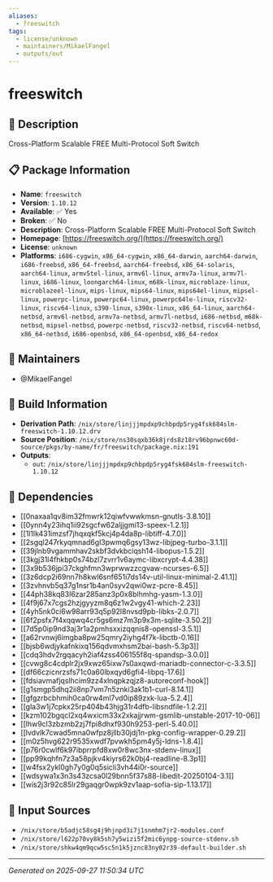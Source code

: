 ```yaml
---
aliases:
  - freeswitch
tags:
  - license/unknown
  - maintainers/MikaelFangel
  - outputs/out
---
```


# freeswitch

## 📝 Description

Cross-Platform Scalable FREE Multi-Protocol Soft Switch

## 📋 Package Information

- **Name**: `freeswitch`
- **Version**: `1.10.12`
- **Available**: ✅ Yes
- **Broken**: ✅ No
- **Description**: Cross-Platform Scalable FREE Multi-Protocol Soft Switch
- **Homepage**: [https://freeswitch.org/](https://freeswitch.org/)
- **License**: `unknown`
- **Platforms**: `i686-cygwin`, `x86_64-cygwin`, `x86_64-darwin`, `aarch64-darwin`, `i686-freebsd`, `x86_64-freebsd`, `aarch64-freebsd`, `x86_64-solaris`, `aarch64-linux`, `armv5tel-linux`, `armv6l-linux`, `armv7a-linux`, `armv7l-linux`, `i686-linux`, `loongarch64-linux`, `m68k-linux`, `microblaze-linux`, `microblazeel-linux`, `mips-linux`, `mips64-linux`, `mips64el-linux`, `mipsel-linux`, `powerpc-linux`, `powerpc64-linux`, `powerpc64le-linux`, `riscv32-linux`, `riscv64-linux`, `s390-linux`, `s390x-linux`, `x86_64-linux`, `aarch64-netbsd`, `armv6l-netbsd`, `armv7a-netbsd`, `armv7l-netbsd`, `i686-netbsd`, `m68k-netbsd`, `mipsel-netbsd`, `powerpc-netbsd`, `riscv32-netbsd`, `riscv64-netbsd`, `x86_64-netbsd`, `i686-openbsd`, `x86_64-openbsd`, `x86_64-redox`
## 👥 Maintainers

- @MikaelFangel


## 🔧 Build Information

- **Derivation Path**: `/nix/store/linjjjmpdxp9chbpdp5ryg4fsk684slm-freeswitch-1.10.12.drv`
- **Source Position**: `/nix/store/ns30sqxb36k8jrds8z18rv96bpnwc60d-source/pkgs/by-name/fr/freeswitch/package.nix:191`
- **Outputs**:
  - `out`:  `/nix/store/linjjjmpdxp9chbpdp5ryg4fsk684slm-freeswitch-1.10.12`

## 🔗 Dependencies

- [[0naxaa1qv8im32fmwrk12qiwfvwwkmsn-gnutls-3.8.10]]
- [[0ynn4y23ihq1ii92sgcfw62aljjgmi13-speex-1.2.1]]
- [[1l1lk431imzsf7jhqxqkf5kcj4p4da8p-libtiff-4.7.0]]
- [[2sgql247rkyqmnad6gl3pwmq6gsy13wz-libjpeg-turbo-3.1.1]]
- [[39jlnb9vgammhav2skbf3dvkbciqsh14-libopus-1.5.2]]
- [[3kgj31l4fhkbp0s74bzl7zvrr1v6aymc-libxcrypt-4.4.38]]
- [[3x9b536jpi37ckghfmn3wprwwzzcgvaw-ncurses-6.5]]
- [[3z6dcp2i69nn7h8kwl6snf651i7ds14v-util-linux-minimal-2.41.1]]
- [[3zvhnvb5q37g1nsr1b4an0syv2qwi0wz-pcre-8.45]]
- [[44ph38kq83l6zar285anz3p0x8blhmhg-yasm-1.3.0]]
- [[4f9j67x7cgs2hzjgyyzm8q6z1w2vgy41-which-2.23]]
- [[4yh5nk0ci6w98arr93q5p92l8nvsd9pb-libks-2.0.7]]
- [[6f2psfx7f4xqqwq4cr5gs6mz7m3p9x3m-sqlite-3.50.2]]
- [[7d5p0ip9nd3aj3r1a2pmhsxxizqqnis8-openssl-3.5.1]]
- [[a62rvnwj6imgba8pw25qmry2iyhg4f7k-libctb-0.16]]
- [[bjsb6wdjykafnkixq156qdvmxhsm2bai-bash-5.3p3]]
- [[cdq3hdv2rgqacyh2iaf4zss406155f8q-spandsp-3.0.0]]
- [[cvwg8c4cdplr2jx9xwz65ixw7s0axqwd-mariadb-connector-c-3.3.5]]
- [[df66czicnrzsfs71c0a60lbxqyd6gfi4-libpq-17.6]]
- [[fdsiavmafjqslhcim9zz4xlnqpkzqjz8-autoreconf-hook]]
- [[g1smgp5dhq2ii8np7vm7n5znki3ak1b1-curl-8.14.1]]
- [[gfgzrbcbhmih0ca0rw4ml7vd0ip89zxk-lua-5.2.4]]
- [[gla3w1j7cpkx25rp404b43hjg31r4dfb-libsndfile-1.2.2]]
- [[kzm102bgqcl2xq4wxicm33x2xkajjrwm-gsmlib-unstable-2017-10-06]]
- [[lhw9cl3zbzmb2zj7fpi8dhxf930h9253-perl-5.40.0]]
- [[lvdvlk7cwad5mna0wfpz8jllb30jdj1n-pkg-config-wrapper-0.29.2]]
- [[m0z5hvg622r9535xwdf7pvwkh5pm4y5j-ldns-1.8.4]]
- [[p76r0cwlf6k97ibprrpfd8xw0r8wc3nx-stdenv-linux]]
- [[pp99kqhfn7z3a58pjkv4kiyrs62k0bj4-readline-8.3p1]]
- [[w4fsx2ykl0gh7y0g0q5sicli3vh44i0r-source]]
- [[wdsywa1x3n3s43zcsa0l29bnn5f37s88-libedit-20250104-3.1]]
- [[wis2j3r92c85lr29gaqgr0wpk9zv1aap-sofia-sip-1.13.17]]

## 📁 Input Sources

- `/nix/store/b5adjc58sg4j9hjnpd3i7j1snmhm7jr2-modules.conf`
- `/nix/store/l622p70vy8k5sh7y5wizi5f2mic6ynpg-source-stdenv.sh`
- `/nix/store/shkw4qm9qcw5sc5n1k5jznc83ny02r39-default-builder.sh`

---
*Generated on 2025-09-27 11:50:34 UTC*
